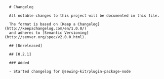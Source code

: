       # Changelog

      All notable changes to this project will be documented in this file.

      The format is based on [Keep a Changelog](http://keepachangelog.com/en/1.0.0/)
      and adheres to [Semantic Versioning](http://semver.org/spec/v2.0.0.html).

      ## [Unreleased]

      ## [0.2.1]

      ### Added

      - Started changelog for @sewing-kit/plugin-package-node
